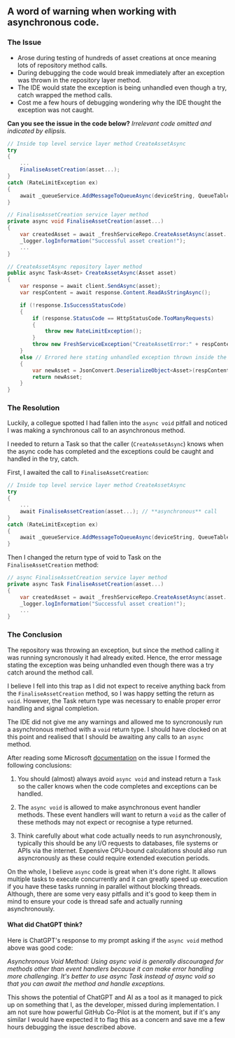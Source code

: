 ## A word of warning when working with asynchronous code.
### The Issue

- Arose during testing of hundreds of asset creations at once meaning lots of repository method calls.
- During debugging the code would break immediately after an exception was thrown in the repository layer method.
- The IDE would state the exception is being unhandled even though a try, catch wrapped the method calls.
- Cost me a few hours of debugging wondering why the IDE thought the exception was not caught.

**Can you see the issue in the code below?** _Irrelevant code omitted and indicated by ellipsis._

```c#
// Inside top level service layer method CreateAssetAsync
try
{
    ...
    FinaliseAssetCreation(asset...);
}
catch (RateLimitException ex)
{
    await _queueService.AddMessageToQueueAsync(deviceString, QueueTableNames.ProcessNewDevicesQueueName, ex.RetryAfter);
}
```

```c#
// FinaliseAssetCreation service layer method
private async void FinaliseAssetCreation(asset...)
{
    var createdAsset = await _freshServiceRepo.CreateAssetAsync(asset...);
    _logger.logInformation("Successful asset creation!");
    ...
}
```

```c#
// CreateAssetAsync repository layer method
public async Task<Asset> CreateAssetAsync(Asset asset)
{
    var response = await client.SendAsync(asset);
    var respContent = await response.Content.ReadAsStringAsync();

    if (!response.IsSuccessStatusCode)
    {
        if (response.StatusCode == HttpStatusCode.TooManyRequests)
        {
            throw new RateLimitException();
        }
        throw new FreshServiceException("CreateAssetError:" + respContent);
    }
    else // Errored here stating unhandled exception thrown inside the IF statement
    {
        var newAsset = JsonConvert.DeserializeObject<Asset>(respContent);
        return newAsset;
    }
}
```

### The Resolution

Luckily, a collegue spotted I had fallen into the `async void` pitfall and noticed I was making a synchronous call to an asynchronous
method.

I needed to return a Task so that the caller (`CreateAssetAsync`) knows when the async code has completed and the exceptions could be caught and handled in the try, catch.

First, I awaited the call to `FinaliseAssetCreation`:

```c#
// Inside top level service layer method CreateAssetAsync
try
{
    ...
    await FinaliseAssetCreation(asset...); // **asynchronous** call
}
catch (RateLimitException ex)
{
    await _queueService.AddMessageToQueueAsync(deviceString, QueueTableNames.ProcessNewDevicesQueueName, ex.RetryAfter);
}
```

Then I changed the return type of void to Task on the `FinaliseAssetCreation` method:

```c#
// async FinaliseAssetCreation service layer method
private async Task FinaliseAssetCreation(asset...)
{
    var createdAsset = await _freshServiceRepo.CreateAssetAsync(asset...);
    _logger.logInformation("Successful asset creation!");
    ...
}
```

### The Conclusion

The repository was throwing an exception, but since the method calling it was running syncronously it had already exited. Hence, the error message stating the exception was being unhandled even though there was a try catch around the method call.

I believe I fell into this trap as I did not expect to receive anything back from the `FinaliseAssetCreation` method, so I was happy setting the return as `void`. However, the Task return type was necessary to enable proper error handling and signal completion.

The IDE did not give me any warnings and allowed me to syncronously run a asynchronous method with a `void` return type. I should have clocked on at this point and realised that I should be awaiting any calls to an `async` method.

After reading some Microsoft [documentation](https://learn.microsoft.com/en-us/archive/msdn-magazine/2013/march/async-await-best-practices-in-asynchronous-programming) on the issue I formed the following conclusions:

1. You should (almost) always avoid `async void` and instead return a `Task` so the caller knows when the code completes and exceptions can be handled.

2. The `async void` is allowed to make asynchronous event handler methods. These event handlers will want to return a `void` as the caller of these methods may not expect or recognise a type returned.

3. Think carefully about what code actually needs to run asynchronously, typically this should be any I/O requests to databases, file systems or APIs via the internet. Expensive CPU-bound calculations should also run asyncronously as these could require extended execution periods.

On the whole, I believe `async` code is great when it's done right. It allows multiple tasks to execute concurrently and it can greatly speed up execution if you have these tasks running in parallel without blocking threads. Although, there are some very easy pitfalls and it's good to keep them in mind to ensure your code is thread safe and actually running asynchronously.

#### What did ChatGPT think?

Here is ChatGPT's response to my prompt asking if the `async void` method above was good code:

_Asynchronous Void Method: Using async void is generally discouraged for methods other than event handlers because it can make error handling more challenging. It's better to use async Task instead of async void so that you can await the method and handle exceptions._

This shows the potential of ChatGPT and AI as a tool as it managed to pick up on something that I, as the developer, missed during implementation. I am not sure how powerful GitHub Co-Pilot is at the moment, but if it's any similar I would have expected it to flag this as a concern and save me a few hours debugging the issue described above.
